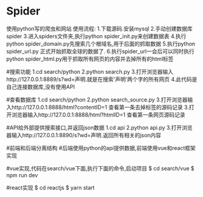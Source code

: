 # Spider
使用python写的爬虫和网站
使用流程:
1.下载源码.安装mysql
2.手动创建数据库spider
3.进入spiders文件夹,执行python spider_init.py来创建数据表
4.执行python spider_domain.py先搜索几个根域名,用于后面的抓取数据
5.执行python spider_url.py 正式开始抓取全球的数据了.
6.执行spider_url一会后可以同时执行python spider_html.py用于抓取所有网页的内容并去掉所有的html标签


#搜索功能
1.cd search/python
2.python search.py
3.打开浏览器输入http://127.0.0.1:8889/s?wd=声明.就是在搜索'声明'两个字的所有网页
4.此代码是自己连接数据库,没有使用API

#查看数据库
1.cd search/python
2.python search_source.py
3.打开浏览器输入http://127.0.0.1:8888/html?contentID=1 查看第一条去掉标签的源码记录
3.打开浏览器输入http://127.0.0.1:8888/html?htmlID=1 查看第一条网页源码记录


#API给外部提供搜索接口,并返回json数据
1.cd api
2.python api.py
3.打开浏览器输入http://127.0.0.1:8890/s?wd=声明.返回所有相关的json内容

#前端和后端分离结构
#后端使用python的api提供数据,前端使用vue和react框架实现

#vue实现,代码在search/vue下面,执行下面的命令,启动项目
$ cd search/vue
$ npm run dev

#react实现
$ cd reactjs
$ yarn start

